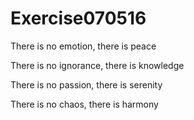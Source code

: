 # Exercise070516
There is no emotion, there is peace

There is no ignorance, there is knowledge

There is no passion, there is serenity

There is no chaos, there is harmony
